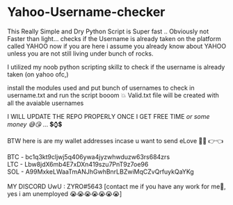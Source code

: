 # Yahoo-Username-checker
This Really Simple and Dry Python Script is Super fast .. Obviously not Faster than light... checks if the Username is already taken on the platform called YAHOO
now if you are here i assume you already know about YAHOO unless you are not still living under bunch of rocks.

I utilized my noob python scripting skillz to check if the username is already taken (on yahoo ofc,)

install the modules used and put bunch of usernames to check in username.txt and run the script booom 💥 Valid.txt file will be created with all the avaiable usernames

I WILL UPDATE THE REPO PROPERLY ONCE I GET FREE TIME *or some money 😅😘* ... 💲⌚💲 

BTW here is are my wallet addresses incase u want to send eLove 🥺💖 👉👈

BTC - bc1q3kt9cljwj5q406ywa4jyzwhwduzw63rs684zrs <br>
LTC - Lbw8jdX6mb4E7xDXn419szu7PnT9z7oe96 <br>
SOL - A99MxkeLWaaTmANJhGwhBnrLBZwiMqCZvQrfuykQaYKg <br>
<br>
MY DISCORD UwU : ZYRO#5643 [contact me if you have any work for me🤑, yes i am unemployed 😭😭😭😭😭😭😭]
